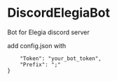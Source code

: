 # DiscordElegiaBot
Bot for Elegia discord server

add config.json with

```{
    "Token": "your_bot_token",
    "Prefix": ";"
}
